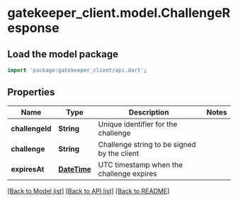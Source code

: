 # gatekeeper_client.model.ChallengeResponse

## Load the model package
```dart
import 'package:gatekeeper_client/api.dart';
```

## Properties
Name | Type | Description | Notes
------------ | ------------- | ------------- | -------------
**challengeId** | **String** | Unique identifier for the challenge | 
**challenge** | **String** | Challenge string to be signed by the client | 
**expiresAt** | [**DateTime**](DateTime.md) | UTC timestamp when the challenge expires | 

[[Back to Model list]](../README.md#documentation-for-models) [[Back to API list]](../README.md#documentation-for-api-endpoints) [[Back to README]](../README.md)



